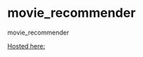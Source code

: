 # movie_recommender
movie_recommender

[Hosted here:](http://movierecommender17.pythonanywhere.com)
